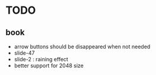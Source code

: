 # TODO
## book
* arrow buttons should be disappeared when not needed
* slide-47
* slide-2 : raining effect
* better support for 2048 size